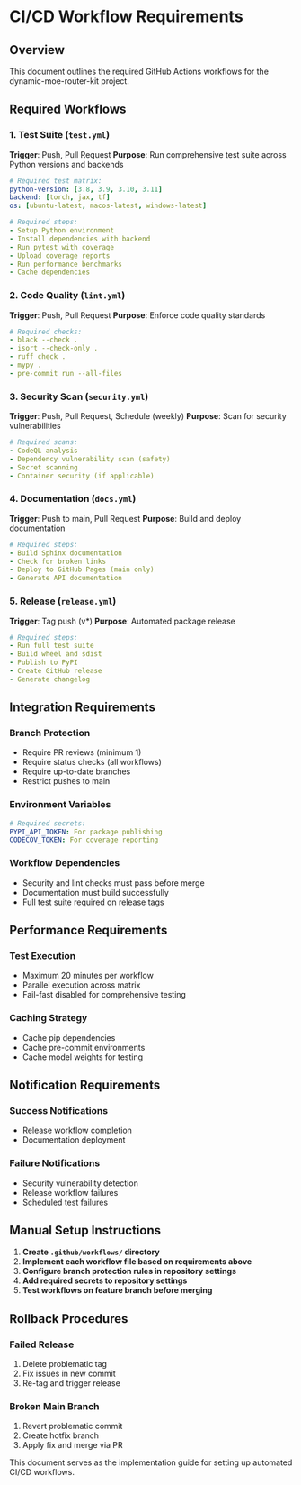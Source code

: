 # CI/CD Workflow Requirements

## Overview
This document outlines the required GitHub Actions workflows for the dynamic-moe-router-kit project.

## Required Workflows

### 1. Test Suite (`test.yml`)
**Trigger**: Push, Pull Request
**Purpose**: Run comprehensive test suite across Python versions and backends

```yaml
# Required test matrix:
python-version: [3.8, 3.9, 3.10, 3.11]
backend: [torch, jax, tf]
os: [ubuntu-latest, macos-latest, windows-latest]

# Required steps:
- Setup Python environment
- Install dependencies with backend
- Run pytest with coverage
- Upload coverage reports
- Run performance benchmarks
- Cache dependencies
```

### 2. Code Quality (`lint.yml`)
**Trigger**: Push, Pull Request
**Purpose**: Enforce code quality standards

```yaml
# Required checks:
- black --check .
- isort --check-only .
- ruff check .
- mypy .
- pre-commit run --all-files
```

### 3. Security Scan (`security.yml`)
**Trigger**: Push, Pull Request, Schedule (weekly)
**Purpose**: Scan for security vulnerabilities

```yaml
# Required scans:
- CodeQL analysis
- Dependency vulnerability scan (safety)
- Secret scanning
- Container security (if applicable)
```

### 4. Documentation (`docs.yml`)
**Trigger**: Push to main, Pull Request
**Purpose**: Build and deploy documentation

```yaml
# Required steps:
- Build Sphinx documentation
- Check for broken links
- Deploy to GitHub Pages (main only)
- Generate API documentation
```

### 5. Release (`release.yml`)
**Trigger**: Tag push (v*)
**Purpose**: Automated package release

```yaml
# Required steps:
- Run full test suite
- Build wheel and sdist
- Publish to PyPI
- Create GitHub release
- Generate changelog
```

## Integration Requirements

### Branch Protection
- Require PR reviews (minimum 1)
- Require status checks (all workflows)
- Require up-to-date branches
- Restrict pushes to main

### Environment Variables
```yaml
# Required secrets:
PYPI_API_TOKEN: For package publishing
CODECOV_TOKEN: For coverage reporting
```

### Workflow Dependencies
- Security and lint checks must pass before merge
- Documentation must build successfully
- Full test suite required on release tags

## Performance Requirements

### Test Execution
- Maximum 20 minutes per workflow
- Parallel execution across matrix
- Fail-fast disabled for comprehensive testing

### Caching Strategy
- Cache pip dependencies
- Cache pre-commit environments
- Cache model weights for testing

## Notification Requirements

### Success Notifications
- Release workflow completion
- Documentation deployment

### Failure Notifications  
- Security vulnerability detection
- Release workflow failures
- Scheduled test failures

## Manual Setup Instructions

1. **Create `.github/workflows/` directory**
2. **Implement each workflow file based on requirements above**
3. **Configure branch protection rules in repository settings**
4. **Add required secrets to repository settings**
5. **Test workflows on feature branch before merging**

## Rollback Procedures

### Failed Release
1. Delete problematic tag
2. Fix issues in new commit
3. Re-tag and trigger release

### Broken Main Branch
1. Revert problematic commit
2. Create hotfix branch
3. Apply fix and merge via PR

This document serves as the implementation guide for setting up automated CI/CD workflows.